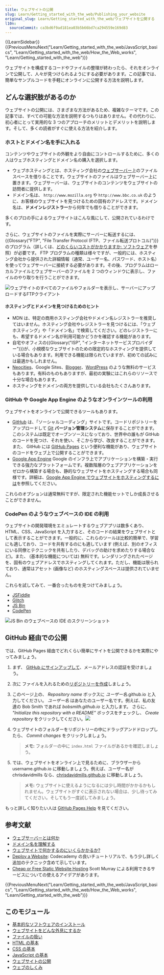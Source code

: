 ```yaml
---
title: ウェブサイトの公開
slug: Learn/Getting_started_with_the_web/Publishing_your_website
original_slug: Learn/Getting_started_with_the_web/ウェブサイトを公開する
l10n:
  sourceCommit: ca3bd6f9ad181ea03b5b66bd7ca294559e169d83
---
```

{{LearnSidebar}}{{PreviousMenuNext("Learn/Getting_started_with_the_web/JavaScript_basics", "Learn/Getting_started_with_the_web/How_the_Web_works", "Learn/Getting_started_with_the_web")}}

ウェブサイトを構成するコードやファイルの整理が終わったら、それをオンラインで公開して、人々が見つけられるようにする必要があります。この記事では、簡単なサンプルコードを手軽にオンラインに公開する方法を説明します。

## どんな選択肢があるのか

ウェブサイトの公開には、さまざまな方法があるため、複雑なテーマです。この記事では、すべての可能な方法を説明するつもりはありません。その代わりに、初心者にとって実用的な 3 つのアプローチのメリットとデメリットを説明します。そして、多くの読者がすぐに使える方法を紹介します。

### ホストとドメイン名を手に入れる

コンテンツやウェブサイトの外観をより自由にコントロールするために、多くの人はウェブホスティングとドメイン名の購入を選択します。

- ウェブホスティングとは、ホスティング会社の[ウェブサーバー](/ja/docs/Learn/Common_questions/What_is_a_web_server)上のファイルスペースを借りることです。ウェブサイトのファイルはウェブサーバー上に置きます。ウェブサーバーは、ウェブサイトのコンテンツをウェブサイトの訪問者に提供します。
- ドメイン名は、 `http://www.mozilla.org` や `http://www.bbc.co.uk` のように、お客様のウェブサイトを見つけるための固有のアドレスです。ドメイン名は、**ドメインレジストラー**から何年でも借りることができます。

多くのプロの手によるウェブサイトはこんな風にして、公開されているわけです。

さらに、ウェブサイトのファイルを実際にサーバーに転送するには、{{Glossary("FTP", "File Transfer Protocol (FTP、ファイル転送プロトコル)")}} のプログラム（詳しくは、[どのくらいコストがかかりますか: ソフトウェア](/ja/docs/Learn/Common_questions/How_much_does_it_cost#ソフトウェア)を参照）が必要です。 FTP プログラムの種類は様々ですが、一般的には、ホスティング会社から提供された詳細情報（通常、ユーザー名、パスワード、ホスト名）を使ってウェブサーバーに接続する必要があります。その後、プログラムはローカルファイルとウェブサーバーのファイルを 2 つのウィンドウに表示し、ファイルのやり取りを行うことができます。

![ウェブサイトのすべてのファイルやフォルダーを表示し、サーバーにアップロードするFTPクライアント](ftp.jpg)

#### ホスティングとドメインを見つけるためのヒント

- MDN は、特定の商用ホスティング会社やドメイン名レジストラーを推奨してはいません。ホスティング会社やレジストラーを見つけるには、「ウェブホスティング」や「ドメイン名」で検索してください。どのレジストラーにも、希望するドメイン名が利用可能かどうかを確認する機能があります。
- 自宅やオフィスの{{Glossary("ISP", "インターネットサービスプロバイダー")}}が、小規模なウェブサイトのための限定的なホスティングを提供している場合もあります。利用できる機能は限られていますが、初めての試みには最適かもしれません。
- [Neocities](https://neocities.org/)、Google Sites、[Blogger](https://www.blogger.com)、[WordPress](https://wordpress.com/) のような無料のサービスもあります。有料のものもありますが、最初の実験にはこれらのリソースで十分な場合もあります。
- ホスティングをドメインの両方を提供している会社もたくさんあります。

### GitHub や Google App Engine のようなオンラインツールの利用

ウェブサイトをオンラインで公開できるツールもあります。

- [GitHub](https://github.com/) は、「ソーシャルコーディング」サイトです。コードリポジトリーをアップロードして [Git](https://git-scm.com/) **バージョン管理システム**に保存することができます。このシステムは既定でオープンソースになっており、世界中の誰もが GitHub のコードを見つけ、それを使い、そこから学び、改良することができます。また、 GitHub には [GitHub Pages](https://pages.github.com/) という便利な機能があり、ウェブサイトのコードをウェブ上で公開することができます。
- [Google App Engine](https://cloud.google.com/appengine/) Google のインフラ上でアプリケーションを構築・実行できる強力なプラットフォームです。複数階層のウェブアプリケーションをゼロから構築する場合も、静的なウェブサイトをホスティングする場合も同様です。詳細は、[Google App Engine でウェブサイトをホスティングするには](/ja/docs/Learn/Common_questions/How_do_you_host_your_website_on_Google_App_Engine)を参照してください。

これらのオプションは通常無料ですが、限定された機能セットでしか成長させることができません。

### CodePen のようなウェブベースの IDE の利用

ウェブサイトの開発環境をエミュレートするウェブアプリは数多くあり、HTML、CSS、JavaScript を入力すると、そのコードの結果をウェブサイトとして表示することができます。一般的に、これらのツールは比較的簡単で、学習にも適しており、コードを共有するのにも適しています (例えば、別のオフィスにいる同僚とテクニックを共有したり、デバッグの助けを求めたりする場合など)。また、 (基本的な機能については) 無料です。レンダリングされたページを、固有のウェブアドレスでホスティングしてくれます。ただし、機能は限られており、通常はアセット (画像など) のホスティングスペースは提供されていません。

これらを試してみて、一番合ったものを見つけてみましょう。

- [JSFiddle](https://jsfiddle.net/)
- [Glitch](https://glitch.com/)
- [JS Bin](https://jsbin.com/)
- [CodePen](https://codepen.io/)

![JS Bin のウェブベースの IDE のスクリーンショット](jsbin-screen.png)

## GitHub 経由での公開

では、GitHub Pages 経由でどれくらい簡単にサイトを公開できるかを実際にやってみましょう。

1. まず、 [GitHub にサインアップして](https://github.com/)、メールアドレスの認証を受けましょう。
2. 次に ファイルを入れるための[リポジトリーを作成](https://github.com/new)しましょう。
3. このページ上の、 _Repository name_ ボックスに _ユーザー名_.github.io と入力してください。 _ユーザー名_ はあなたのユーザー名です。例えば、私の友達の Bob Smith であれば _bobsmith.github.io_ と入力します。
    さらに、 _"Initialize this repository with a README"_ ボックスをチェックし、 _Create repository_ をクリックしてください。![](github-create-repo.png)
4. ウェブサイトのフォルダーをリポジトリーの中にドラッグアンドドロップしたら、 _Commit changes_ をクリックしましょう。

    > **メモ:** フォルダーの中に `index.html` ファイルがあるかを確認しましょう。

5. では、ウェブサイトをオンライン上で見るために、ブラウザーから username.github.io に移動しましょう。例えば、ユーザー名が chrisdavidmills なら、[chrisdavidmills.github.io](https://chrisdavidmills.github.io/) に移動しましょう。

    > **メモ:** ウェブサイトに使えるようになるには少し時間がかかるかもしれません。ウェブサイトがすぐに表示されない場合は、少し待ってみてください。そしてもう一度試してみましょう。

もっと詳しく知りたい人は [GitHub Pages Help](https://docs.github.com/en/pages/getting-started-with-github-pages) を見てください。

## 参考文献

- [ウェブサーバーとは何か](/ja/docs/Learn/Common_questions/What_is_a_web_server)
- [ドメイン名を理解する](/ja/docs/Learn/Common_questions/What_is_a_domain_name)
- [ウェブサイトで何かするのにいくらかかるか?](/ja/docs/Learn/Common_questions/How_much_does_it_cost)
- [Deploy a Website](https://www.codecademy.com/learn/deploy-a-website): Codecademy の良いチュートリアルで、もう少し詳しく追加のテクニック含めて示しています。
- [Cheap or Free Static Website Hosting](https://alignedleft.com/resources/cheap-web-hosting) Scott Murray による利用できるサービスについての使えるアイデアがあります。

{{PreviousMenuNext("Learn/Getting_started_with_the_web/JavaScript_basics", "Learn/Getting_started_with_the_web/How_the_Web_works", "Learn/Getting_started_with_the_web")}}

## このモジュール

- [基本的なソフトウェアのインストール](/ja/docs/Learn/Getting_started_with_the_web/Installing_basic_software)
- [ウェブサイトをどんな外見にするか](/ja/docs/Learn/Getting_started_with_the_web/What_will_your_website_look_like)
- [ファイルの扱い](/ja/docs/Learn/Getting_started_with_the_web/Dealing_with_files)
- [HTML の基本](/ja/docs/Learn/Getting_started_with_the_web/HTML_basics)
- [CSS の基本](/ja/docs/Learn/Getting_started_with_the_web/CSS_basics)
- [JavaScript の基本](/ja/docs/Learn/Getting_started_with_the_web/JavaScript_basics)
- [ウェブサイトの公開](/ja/docs/Learn/Getting_started_with_the_web/Publishing_your_website)
- [ウェブのしくみ](/ja/docs/Learn/Getting_started_with_the_web/How_the_Web_works)
